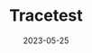 ---
title: "Tracetest"
date: 2023-05-25
draft: false
# description
description: "Learn Tracebased testing and Funtional testing using assertions"
weight: 3
---